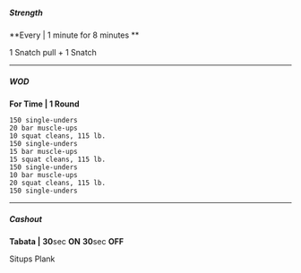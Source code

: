 ##### Strength

**Every | 1 minute for 8 minutes **

1 Snatch pull + 1 Snatch
___
##### WOD

**For Time | 1 Round**

```
150 single-unders
20 bar muscle-ups
10 squat cleans, 115 lb.
150 single-unders
15 bar muscle-ups
15 squat cleans, 115 lb.
150 single-unders
10 bar muscle-ups
20 squat cleans, 115 lb.
150 single-unders
```
___
##### Cashout

**Tabata |** **30**sec **ON** **30**sec **OFF** 

Situps
Plank
